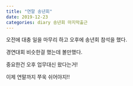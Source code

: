```yaml
---
title: "연말 송년회"
date: 2019-12-23
categories: diary 송년회 마지막출근
---
```

오전에 대충 일을 마무리 하고 오후에 송년회 참석을 했다.

경연대회 비슷한걸 했는데 볼만했다.

중요한건 오후 업무대신 왔다는거!

이제 연말까지 쭈욱 쉬어야지!!
